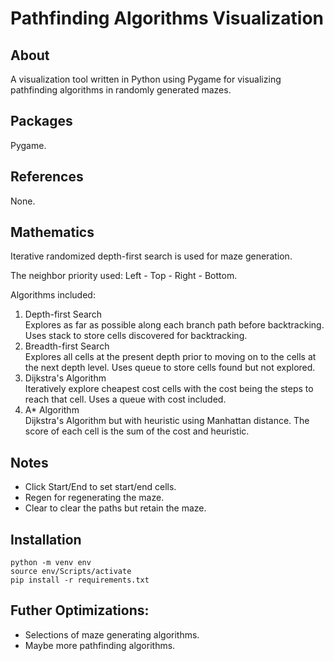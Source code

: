 # Pathfinding Algorithms Visualization

## About
A visualization tool written in Python using Pygame for visualizing pathfinding algorithms in randomly generated mazes.

## Packages
Pygame.

## References
None.

## Mathematics
Iterative randomized depth-first search is used for maze generation.  
  
The neighbor priority used: Left - Top - Right - Bottom.  
  
Algorithms included:  
1. Depth-first Search  
    Explores as far as possible along each branch path before backtracking. Uses stack to store cells discovered for backtracking.
2. Breadth-first Search  
    Explores all cells at the present depth prior to moving on to the cells at the next depth level. Uses queue to store cells found but not explored.
3. Dijkstra's Algorithm  
    Iteratively explore cheapest cost cells with the cost being the steps to reach that cell. Uses a queue with cost included.
4. A* Algorithm  
    Dijkstra's Algorithm but with heuristic using Manhattan distance. The score of each cell is the sum of the cost and heuristic.
## Notes
- Click Start/End to set start/end cells.
- Regen for regenerating the maze.
- Clear to clear the paths but retain the maze.
## Installation
```
python -m venv env
source env/Scripts/activate
pip install -r requirements.txt
```  
## Futher Optimizations:
- Selections of maze generating algorithms.
- Maybe more pathfinding algorithms.


